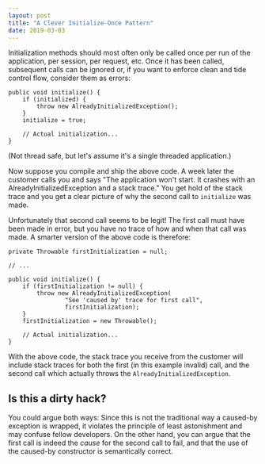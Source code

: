 ```yaml
---
layout: post
title: "A Clever Initialize-Once Pattern"
date: 2019-03-03
---
```


Initialization methods should most often only be called once per run of the application, per session, per request, etc. Once it has been called, subsequent calls can be ignored or, if you want to enforce clean and tide control flow, consider them as errors:

    public void initialize() {
        if (initialized) {
            throw new AlreadyInitializedException();
        }
        initialize = true;

        // Actual initialization...
    }

(Not thread safe, but let's assume it's a single threaded application.)

Now suppose you compile and ship the above code. A week later the customer calls you and says "The application won't start. It crashes with an AlreadyInitializedException and a stack trace." You get hold of the stack trace and you get a clear picture of why the second call to `initialize` was made.

Unfortunately that second call seems to be legit! The first call must have been made in error, but you have no trace of how and when that call was made. A smarter version of the above code is therefore:

    private Throwable firstInitialization = null;
    
    // ...

    public void initialize() {
        if (firstInitialization != null) {
            throw new AlreadyInitializedException(
                    "See 'caused by' trace for first call",
                    firstInitialization);
        }
        firstInitialization = new Throwable();

        // Actual initialization...
    }

With the above code, the stack trace you receive from the customer will include stack traces for both the first (in this example invalid) call, and the second call which actually throws the `AlreadyInitializedException`.

Is this a dirty hack?
---------------------
You could argue both ways: Since this is not the traditional way a caused-by exception is wrapped, it violates the principle of least astonishment and may confuse fellow developers. On the other hand, you can argue that the first call is indeed the _cause_ for the second call to fail, and that the use of the caused-by constructor is semantically correct.
